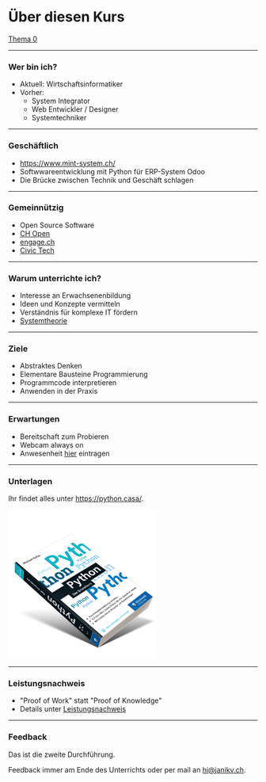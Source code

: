 # Über diesen Kurs

[Thema 0](README.md)

---
### Wer bin ich?

* Aktuell: Wirtschaftsinformatiker
* Vorher:
	* System Integrator
	* Web Entwickler / Designer
	* Systemtechniker

---
### Geschäftlich

* <https://www.mint-system.ch/>
* Softwwareentwicklung mit Python für ERP-System Odoo
* Die Brücke zwischen Technik und Geschäft schlagen

---
### Gemeinnützig

* Open Source Software
* [CH Open](https://www.ch-open.ch/)
* [engage.ch](https://www.engage.ch)
* [Civic Tech](https://www.demokratie-toolbox.ch/)

---
### Warum unterrichte ich?

* Interesse an Erwachsenenbildung
* Ideen und Konzepte vermitteln
* Verständnis für komplexe IT fördern
* [Systemtheorie](https://de.wikipedia.org/wiki/Systemtheorie)

---
### Ziele

* Abstraktes Denken
* Elementare Bausteine Programmierung
* Programmcode interpretieren
* Anwenden in der Praxis

---
### Erwartungen

* Bereitschaft zum Probieren
* Webcam always on
* Anwesenheit [hier](https://moodle.medizintechnik-hf.ch/mod/attendance/manage.php?id=4479) eintragen

---
### Unterlagen

Ihr findet alles unter <https://python.casa/>.

[![](../buch.png)](https://kofler.info/buecher/python/)

---
### Leistungsnachweis

* "Proof of Work" statt "Proof of Knowledge"
* Details unter [Leistungsnachweis](exam.md)

---
### Feedback

Das ist die zweite Durchführung.

Feedback immer am Ende des Unterrichts oder per mail an <hi@janikv.ch>.
